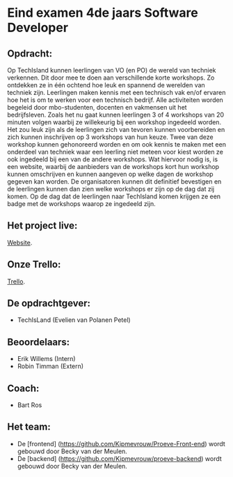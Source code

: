 # Eind examen 4de jaars Software Developer

## Opdracht:
Op TechIsland kunnen leerlingen van VO (en PO) de wereld van techniek verkennen. Dit door mee te doen
aan verschillende korte workshops. Zo ontdekken ze in één ochtend hoe leuk en spannend de werelden van
techniek zijn. Leerlingen maken kennis met een technisch vak en/of ervaren hoe het is om te werken voor
een technisch bedrijf. Alle activiteiten worden begeleid door mbo-studenten, docenten en vakmensen uit
het bedrijfsleven.
Zoals het nu gaat kunnen leerlingen 3 of 4 workshops van 20 minuten volgen waarbij ze willekeurig bij een
workshop ingedeeld worden.
Het zou leuk zijn als de leerlingen zich van tevoren kunnen voorbereiden en zich kunnen inschrijven op 3
workshops van hun keuze. Twee van deze workshop kunnen gehonoreerd worden en om ook kennis te
maken met een onderdeel van techniek waar een leerling niet meteen voor kiest worden ze ook ingedeeld
bij een van de andere workshops.
Wat hiervoor nodig is, is een website, waarbij de aanbieders van de workshops kort hun workshop kunnen
omschrijven en kunnen aangeven op welke dagen de workshop gegeven kan worden.
De organisatoren kunnen dit definitief bevestigen en de leerlingen kunnen dan zien welke workshops er
zijn op de dag dat zij komen. Op de dag dat de leerlingen naar TechIsland komen krijgen ze een badge met
de workshops waarop ze ingedeeld zijn.

## Het project live:
[Website](https://techyourtalentamsterdam.nl/).

## Onze Trello:
[Trello](https://trello.com/b/IA9v9vvG/tech-island).

## De opdrachtgever:
- TechIsLand (Evelien van Polanen Petel)

## Beoordelaars:
- Erik Willems (Intern)
- Robin Timman (Extern)

## Coach:
- Bart Ros

## Het team:
- De [frontend] (https://github.com/Kipmevrouw/Proeve-Front-end) wordt gebouwd door Becky van der Meulen.
- De [backend] (https://github.com/Kipmevrouw/proeve-backend) wordt gebouwd door Becky van der Meulen.
